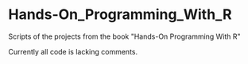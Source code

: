 # Hands-On_Programming_With_R
Scripts of the projects from the book "Hands-On Programming With R"

Currently all code is lacking comments. 

